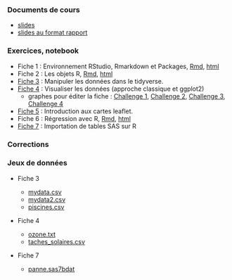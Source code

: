 
### Documents de cours

- [slides](pres_R.pdf)
- [slides au format rapport](pres_R_article.pdf)


### Exercices, notebook

- Fiche 1 : Environnement RStudio, Rmarkdown et Packages, [Rmd](fiche1.Rmd), [html](fiche1.nb.html)
- Fiche 2 : Les objets R, [Rmd](fiche2_stu.Rmd), [html](fiche2_stu.nb.html)
- [Fiche 3](fiche3_stu.Rmd) : Manipuler les données dans le tidyverse.
- [Fiche 4](fiche4_stu.Rmd) : Visualiser les données (approche classique et ggplot2)
  - graphes pour éditer la fiche : [Challenge 1](challenge1.pdf), [Challenge 2](challenge2.pdf), [Challenge 3](challenge3.pdf), [Challenge 4](challenge4.pdf)
- [Fiche 5](fiche5_stu.Rmd) : Introduction aux cartes leaflet.
- Fiche 6 : Régression avec R, [Rmd](https://lrouviere.github.io/fiche6_stu.Rmd), [html](https://lrouviere.github.io/fiche6_stu.nb.html)
- [Fiche 7](https://lrouviere.github.io/fiche7.nb.html) : Importation de tables SAS sur R


### Corrections

<!---
- [Fiche 1](https://lrouviere.github.io/fiche1.nb.html)
- [Fiche 2](https://lrouviere.github.io/fiche2_cor.html)
- [Fiche 3](https://lrouviere.github.io/fiche3_cor.html)
- [Fiche 4](https://lrouviere.github.io/fiche4_cor.html)
- [Fiche 5](https://lrouviere.github.io/fiche5_cor.html)
- [Fiche 6](https://lrouviere.github.io/fiche6_cor.html)
--->



### Jeux de données

- Fiche 3
  - [mydata.csv](https://lrouviere.github.io/mydata.csv)
  - [mydata2.csv](https://lrouviere.github.io/mydata2.csv)
  - [piscines.csv](https://lrouviere.github.io/piscines.csv)
  
- Fiche 4
  - [ozone.txt](https://lrouviere.github.io/ozone.txt)
  - [taches_solaires.csv](https://lrouviere.github.io/taches_solaires.csv)
  
- Fiche 7
  - [panne.sas7bdat](https://lrouviere.github.io/panne.sas7bdat)

